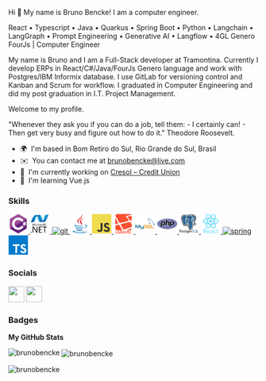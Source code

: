 Hi 👋 My name is Bruno Bencke! I am a computer engineer.

React • Typescript • Java • Quarkus • Spring Boot • Python • Langchain • LangGraph • Prompt Engineering • Generative AI • Langflow • 4GL Genero FourJs | Computer Engineer

My name is Bruno and I am a Full-Stack developer at Tramontina. Currently I develop ERPs in React/C#/Java/FourJs Genero language and work with Postgres/IBM Informix database. I use GitLab for versioning control and Kanban and Scrum for workflow. I graduated in Computer Engineering and did my post graduation in I.T. Project Management.

Welcome to my profile. 

"Whenever they ask you if you can do a job, tell them: - I certainly can! - Then get very busy and figure out how to do it." Theodore Roosevelt.

* 🌍  I'm based in Bom Retiro do Sul, Rio Grande do Sul, Brasil
* ✉️  You can contact me at [brunobencke@live.com](mailto:brunobencke@live.com)
* 🚀  I'm currently working on [Cresol – Credit Union](https://cresol.com.br/)
* 🧠  I'm learning Vue.js

### Skills

<p align="left"> <a href="https://www.w3schools.com/cs/" target="_blank" rel="noreferrer"> <img src="https://raw.githubusercontent.com/devicons/devicon/master/icons/csharp/csharp-original.svg" alt="csharp" width="40" height="40"/> </a> <a href="https://dotnet.microsoft.com/" target="_blank" rel="noreferrer"> <img src="https://raw.githubusercontent.com/devicons/devicon/master/icons/dot-net/dot-net-original-wordmark.svg" alt="dotnet" width="40" height="40"/> </a> <a href="https://git-scm.com/" target="_blank" rel="noreferrer"> <img src="https://www.vectorlogo.zone/logos/git-scm/git-scm-icon.svg" alt="git" width="40" height="40"/> </a> <a href="https://www.java.com" target="_blank" rel="noreferrer"> <img src="https://raw.githubusercontent.com/devicons/devicon/master/icons/java/java-original.svg" alt="java" width="40" height="40"/> </a> <a href="https://developer.mozilla.org/en-US/docs/Web/JavaScript" target="_blank" rel="noreferrer"> <img src="https://raw.githubusercontent.com/devicons/devicon/master/icons/javascript/javascript-original.svg" alt="javascript" width="40" height="40"/> </a> <a href="https://laravel.com/" target="_blank" rel="noreferrer"> <img src="https://raw.githubusercontent.com/devicons/devicon/master/icons/laravel/laravel-plain-wordmark.svg" alt="laravel" width="40" height="40"/> </a> <a href="https://www.mysql.com/" target="_blank" rel="noreferrer"> <img src="https://raw.githubusercontent.com/devicons/devicon/master/icons/mysql/mysql-original-wordmark.svg" alt="mysql" width="40" height="40"/> </a> <a href="https://www.php.net" target="_blank" rel="noreferrer"> <img src="https://raw.githubusercontent.com/devicons/devicon/master/icons/php/php-original.svg" alt="php" width="40" height="40"/> </a> <a href="https://www.postgresql.org" target="_blank" rel="noreferrer"> <img src="https://raw.githubusercontent.com/devicons/devicon/master/icons/postgresql/postgresql-original-wordmark.svg" alt="postgresql" width="40" height="40"/> </a> <a href="https://reactjs.org/" target="_blank" rel="noreferrer"> <img src="https://raw.githubusercontent.com/devicons/devicon/master/icons/react/react-original-wordmark.svg" alt="react" width="40" height="40"/> </a> <a href="https://spring.io/" target="_blank" rel="noreferrer"> <img src="https://www.vectorlogo.zone/logos/springio/springio-icon.svg" alt="spring" width="40" height="40"/> </a> <a href="https://www.typescriptlang.org/" target="_blank" rel="noreferrer"> <img src="https://raw.githubusercontent.com/devicons/devicon/master/icons/typescript/typescript-original.svg" alt="typescript" width="40" height="40"/> </a> </p>

### Socials
<p align="left"> <a href="https://www.github.com/BrunoBencke" target="_blank" rel="noreferrer"><img src="https://raw.githubusercontent.com/danielcranney/readme-generator/main/public/icons/socials/github-dark.svg" width="32" height="32" /></a> <a href="https://www.linkedin.com/in/bruno-bencke-565073182/" target="_blank" rel="noreferrer"><img src="https://raw.githubusercontent.com/danielcranney/readme-generator/main/public/icons/socials/linkedin.svg" width="32" height="32" /></a></p>

### Badges

<b>My GitHub Stats</b>

<p><img align="left" src="https://github-readme-stats.vercel.app/api/top-langs?username=brunobencke&show_icons=true&locale=en&layout=compact" alt="brunobencke" /></p>

<p>&nbsp;<img align="center" src="https://github-readme-stats.vercel.app/api?username=brunobencke&show_icons=true&locale=en" alt="brunobencke" /></p>

<p><img align="center" src="https://github-readme-streak-stats.herokuapp.com/?user=brunobencke&" alt="brunobencke" /></p> 
